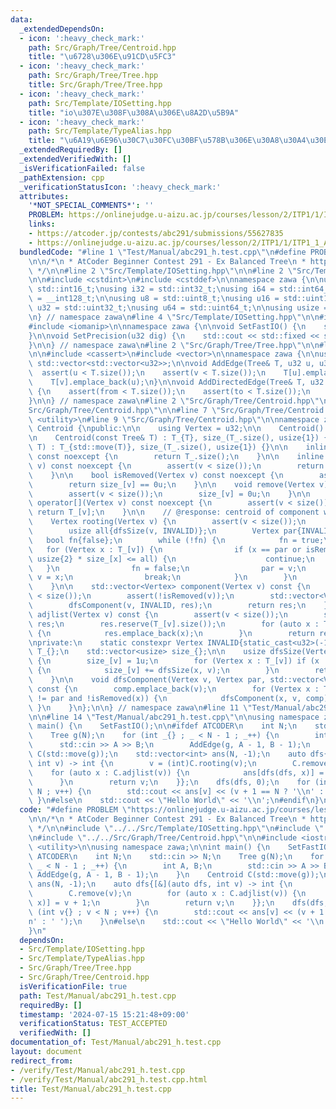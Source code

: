 ```yaml
---
data:
  _extendedDependsOn:
  - icon: ':heavy_check_mark:'
    path: Src/Graph/Tree/Centroid.hpp
    title: "\u6728\u306E\u91CD\u5FC3"
  - icon: ':heavy_check_mark:'
    path: Src/Graph/Tree/Tree.hpp
    title: Src/Graph/Tree/Tree.hpp
  - icon: ':heavy_check_mark:'
    path: Src/Template/IOSetting.hpp
    title: "io\u307E\u308F\u308A\u306E\u8A2D\u5B9A"
  - icon: ':heavy_check_mark:'
    path: Src/Template/TypeAlias.hpp
    title: "\u6A19\u6E96\u30C7\u30FC\u30BF\u578B\u306E\u30A8\u30A4\u30EA\u30A2\u30B9"
  _extendedRequiredBy: []
  _extendedVerifiedWith: []
  _isVerificationFailed: false
  _pathExtension: cpp
  _verificationStatusIcon: ':heavy_check_mark:'
  attributes:
    '*NOT_SPECIAL_COMMENTS*': ''
    PROBLEM: https://onlinejudge.u-aizu.ac.jp/courses/lesson/2/ITP1/1/ITP1_1_A
    links:
    - https://atcoder.jp/contests/abc291/submissions/55627835
    - https://onlinejudge.u-aizu.ac.jp/courses/lesson/2/ITP1/1/ITP1_1_A
  bundledCode: "#line 1 \"Test/Manual/abc291_h.test.cpp\"\n#define PROBLEM \"https://onlinejudge.u-aizu.ac.jp/courses/lesson/2/ITP1/1/ITP1_1_A\"\
    \n\n/*\n * AtCoder Beginner Contest 291 - Ex Balanced Tree\n * https://atcoder.jp/contests/abc291/submissions/55627835\n\
    \ */\n\n#line 2 \"Src/Template/IOSetting.hpp\"\n\n#line 2 \"Src/Template/TypeAlias.hpp\"\
    \n\n#include <cstdint>\n#include <cstddef>\n\nnamespace zawa {\n\nusing i16 =\
    \ std::int16_t;\nusing i32 = std::int32_t;\nusing i64 = std::int64_t;\nusing i128\
    \ = __int128_t;\n\nusing u8 = std::uint8_t;\nusing u16 = std::uint16_t;\nusing\
    \ u32 = std::uint32_t;\nusing u64 = std::uint64_t;\n\nusing usize = std::size_t;\n\
    \n} // namespace zawa\n#line 4 \"Src/Template/IOSetting.hpp\"\n\n#include <iostream>\n\
    #include <iomanip>\n\nnamespace zawa {\n\nvoid SetFastIO() {\n    std::cin.tie(nullptr)->sync_with_stdio(false);\n\
    }\n\nvoid SetPrecision(u32 dig) {\n    std::cout << std::fixed << std::setprecision(dig);\n\
    }\n\n} // namespace zawa\n#line 2 \"Src/Graph/Tree/Tree.hpp\"\n\n#line 4 \"Src/Graph/Tree/Tree.hpp\"\
    \n\n#include <cassert>\n#include <vector>\n\nnamespace zawa {\n\nusing Tree =\
    \ std::vector<std::vector<u32>>;\n\nvoid AddEdge(Tree& T, u32 u, u32 v) {\n  \
    \  assert(u < T.size());\n    assert(v < T.size());\n    T[u].emplace_back(v);\n\
    \    T[v].emplace_back(u);\n}\n\nvoid AddDirectedEdge(Tree& T, u32 from, u32 to)\
    \ {\n    assert(from < T.size());\n    assert(to < T.size());\n    T[from].emplace_back(to);\n\
    }\n\n} // namespace zawa\n#line 2 \"Src/Graph/Tree/Centroid.hpp\"\n\n#line 5 \"\
    Src/Graph/Tree/Centroid.hpp\"\n\n#line 7 \"Src/Graph/Tree/Centroid.hpp\"\n#include\
    \ <utility>\n#line 9 \"Src/Graph/Tree/Centroid.hpp\"\n\nnamespace zawa {\n\nclass\
    \ Centroid {\npublic:\n\n    using Vertex = u32;\n\n    Centroid() = default;\n\
    \n    Centroid(const Tree& T) : T_{T}, size_(T_.size(), usize{1}) {}\n    Centroid(Tree&&\
    \ T) : T_{std::move(T)}, size_(T_.size(), usize{1}) {}\n\n    inline usize size()\
    \ const noexcept {\n        return T_.size();\n    }\n\n    inline usize size(Vertex\
    \ v) const noexcept {\n        assert(v < size());\n        return size_[v];\n\
    \    }\n\n    bool isRemoved(Vertex v) const noexcept {\n        assert(v < size());\n\
    \        return size_[v] == 0u;\n    }\n\n    void remove(Vertex v) noexcept {\n\
    \        assert(v < size());\n        size_[v] = 0u;\n    }\n\n    const std::vector<Vertex>&\
    \ operator[](Vertex v) const noexcept {\n        assert(v < size());\n       \
    \ return T_[v];\n    }\n\n    // @response: centroid of component which v belongs\n\
    \    Vertex rooting(Vertex v) {\n        assert(v < size());\n        assert(!isRemoved(v));\n\
    \        usize all{dfsSize(v, INVALID)};\n        Vertex par{INVALID};\n     \
    \   bool fn{false};\n        while (!fn) {\n            fn = true;\n         \
    \   for (Vertex x : T_[v]) {\n                if (x == par or isRemoved(x) or\
    \ usize{2} * size_[x] <= all) {\n                    continue;\n             \
    \   }\n                fn = false;\n                par = v;\n               \
    \ v = x;\n                break;\n            }\n        }\n        return v;\n\
    \    }\n\n    std::vector<Vertex> component(Vertex v) const {\n        assert(v\
    \ < size());\n        assert(!isRemoved(v));\n        std::vector<Vertex> res;\n\
    \        dfsComponent(v, INVALID, res);\n        return res;\n    }\n\n    std::vector<Vertex>\
    \ adjlist(Vertex v) const {\n        assert(v < size());\n        std::vector<Vertex>\
    \ res;\n        res.reserve(T_[v].size());\n        for (auto x : T_[v]) if (!isRemoved(x))\
    \ {\n            res.emplace_back(x);\n        }\n        return res;\n    }\n\
    \nprivate:\n    static constexpr Vertex INVALID{static_cast<u32>(-1)};\n    Tree\
    \ T_{};\n    std::vector<usize> size_{};\n\n    usize dfsSize(Vertex v, u32 par)\
    \ {\n        size_[v] = 1u;\n        for (Vertex x : T_[v]) if (x != par and !isRemoved(x))\
    \ {\n            size_[v] += dfsSize(x, v);\n        }\n        return size_[v];\n\
    \    }\n\n    void dfsComponent(Vertex v, Vertex par, std::vector<Vertex>& comp)\
    \ const {\n        comp.emplace_back(v);\n        for (Vertex x : T_[v]) if (x\
    \ != par and !isRemoved(x)) {\n            dfsComponent(x, v, comp);\n       \
    \ }\n    }\n};\n\n} // namespace zawa\n#line 11 \"Test/Manual/abc291_h.test.cpp\"\
    \n\n#line 14 \"Test/Manual/abc291_h.test.cpp\"\n\nusing namespace zawa;\n\nint\
    \ main() {\n    SetFastIO();\n\n#ifdef ATCODER\n    int N;\n    std::cin >> N;\n\
    \    Tree g(N);\n    for (int _{} ; _ < N - 1 ; _++) {\n        int A, B;\n  \
    \      std::cin >> A >> B;\n        AddEdge(g, A - 1, B - 1);\n    }\n    Centroid\
    \ C(std::move(g));\n    std::vector<int> ans(N, -1);\n    auto dfs{[&](auto dfs,\
    \ int v) -> int {\n        v = (int)C.rooting(v);\n        C.remove(v);\n    \
    \    for (auto x : C.adjlist(v)) {\n            ans[dfs(dfs, x)] = v + 1;\n  \
    \      }\n        return v;\n    }};\n    dfs(dfs, 0);\n    for (int v{} ; v <\
    \ N ; v++) {\n        std::cout << ans[v] << (v + 1 == N ? '\\n' : ' ');\n   \
    \ }\n#else\n    std::cout << \"Hello World\" << '\\n';\n#endif\n}\n"
  code: "#define PROBLEM \"https://onlinejudge.u-aizu.ac.jp/courses/lesson/2/ITP1/1/ITP1_1_A\"\
    \n\n/*\n * AtCoder Beginner Contest 291 - Ex Balanced Tree\n * https://atcoder.jp/contests/abc291/submissions/55627835\n\
    \ */\n\n#include \"../../Src/Template/IOSetting.hpp\"\n#include \"../../Src/Graph/Tree/Tree.hpp\"\
    \n#include \"../../Src/Graph/Tree/Centroid.hpp\"\n\n#include <iostream>\n#include\
    \ <utility>\n\nusing namespace zawa;\n\nint main() {\n    SetFastIO();\n\n#ifdef\
    \ ATCODER\n    int N;\n    std::cin >> N;\n    Tree g(N);\n    for (int _{} ;\
    \ _ < N - 1 ; _++) {\n        int A, B;\n        std::cin >> A >> B;\n       \
    \ AddEdge(g, A - 1, B - 1);\n    }\n    Centroid C(std::move(g));\n    std::vector<int>\
    \ ans(N, -1);\n    auto dfs{[&](auto dfs, int v) -> int {\n        v = (int)C.rooting(v);\n\
    \        C.remove(v);\n        for (auto x : C.adjlist(v)) {\n            ans[dfs(dfs,\
    \ x)] = v + 1;\n        }\n        return v;\n    }};\n    dfs(dfs, 0);\n    for\
    \ (int v{} ; v < N ; v++) {\n        std::cout << ans[v] << (v + 1 == N ? '\\\
    n' : ' ');\n    }\n#else\n    std::cout << \"Hello World\" << '\\n';\n#endif\n\
    }\n"
  dependsOn:
  - Src/Template/IOSetting.hpp
  - Src/Template/TypeAlias.hpp
  - Src/Graph/Tree/Tree.hpp
  - Src/Graph/Tree/Centroid.hpp
  isVerificationFile: true
  path: Test/Manual/abc291_h.test.cpp
  requiredBy: []
  timestamp: '2024-07-15 15:21:48+09:00'
  verificationStatus: TEST_ACCEPTED
  verifiedWith: []
documentation_of: Test/Manual/abc291_h.test.cpp
layout: document
redirect_from:
- /verify/Test/Manual/abc291_h.test.cpp
- /verify/Test/Manual/abc291_h.test.cpp.html
title: Test/Manual/abc291_h.test.cpp
---
```

